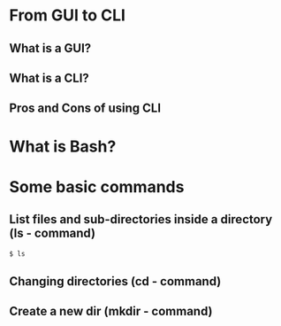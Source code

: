 # From GUI to CLI

## What is a GUI?

## What is a CLI?

## Pros and Cons of using CLI

# What is Bash?

# Some basic commands

## List files and sub-directories inside a directory (ls - command)

```bash
$ ls
```

## Changing directories (cd - command)

## Create a new dir (mkdir - command)

